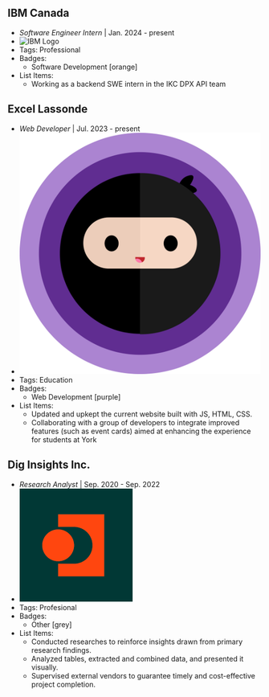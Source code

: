 ## IBM Canada
- *Software Engineer Intern* | Jan. 2024 - present
- ![IBM Logo](https://www.ibm.com/brand/experience-guides/developer/8f4e3cc2b5d52354a6d43c8edba1e3c9/02_8-bar-reverse.svg)
- Tags: Professional
- Badges:
  - Software Development [orange]
- List Items:
  - Working as a backend SWE intern in the IKC DPX API team

## Excel Lassonde
- *Web Developer* | Jul. 2023 - present
- ![Excel Lassonde Logo](../assets/excel_lassonde_logo.png)
- Tags: Education
- Badges:
  - Web Development [purple]
- List Items:
  - Updated and upkept the current website built with JS, HTML, CSS.
  - Collaborating with a group of developers to integrate improved features (such as event cards) aimed at enhancing the experience for students at York

## Dig Insights Inc.
- *Research Analyst* | Sep. 2020 - Sep. 2022
- ![Dig Insights Inc. Logo](../assets/dig_insights_logo.png)
- Tags: Profesional 
- Badges:
  - Other [grey]
- List Items:
  - Conducted researches to reinforce insights drawn from primary research findings.
  - Analyzed tables, extracted and combined data, and presented it visually.
  - Supervised external vendors to guarantee timely and cost-effective project completion.